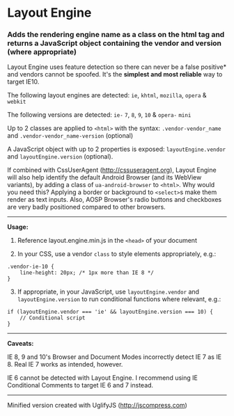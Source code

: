 Layout Engine
============

### Adds the rendering engine name as a class on the html tag and returns a JavaScript object containing the vendor and version (where appropriate)

Layout Engine uses feature detection so there can never be a false positive* and vendors cannot be spoofed. It's the **simplest and most reliable** way to target IE10.

The following layout engines are detected: `ie`, `khtml`, `mozilla`, `opera` & `webkit`

The following versions are detected: `ie-` `7`, `8`, `9`, `10` & `opera-` `mini`

Up to 2 classes are applied to `<html>` with the syntax: `.vendor-vendor_name` and `.vendor-vendor_name-version` (optional)

A JavaScript object with up to 2 properties is exposed: `layoutEngine.vendor` and `layoutEngine.version` (optional).

If combined with CssUserAgent (http://cssuseragent.org), Layout Engine will also help identify the default Android Browser (and its WebView variants), by adding a class of `ua-android-browser` to `<html>`. Why would you need this? Applying a border or background to `<select>`s make them render as text inputs. Also, AOSP Browser's radio buttons and checkboxes are very badly positioned compared to other browsers.

---

**Usage:**

1. Reference layout.engine.min.js in the `<head>` of your document

2. In your CSS, use a vendor `class` to style elements appropriately, e.g.:
```
.vendor-ie-10 {
	line-height: 20px; /* 1px more than IE 8 */
}
```

3. If appropriate, in your JavaScript, use `layoutEngine.vendor` and `layoutEngine.version` to run conditional functions where relevant, e.g.:
```
if (layoutEngine.vendor === 'ie' && layoutEngine.version === 10) {
	// Conditional script
}
```

---

**Caveats:**

IE 8, 9 and 10's Browser and Document Modes incorrectly detect IE 7 as IE 8. Real IE 7 works as intended, however.

IE 6 cannot be detected with Layout Engine. I recommend using IE Conditional Comments to target IE 6 and 7 instead.

---

Minified version created with UglifyJS (http://jscompress.com)